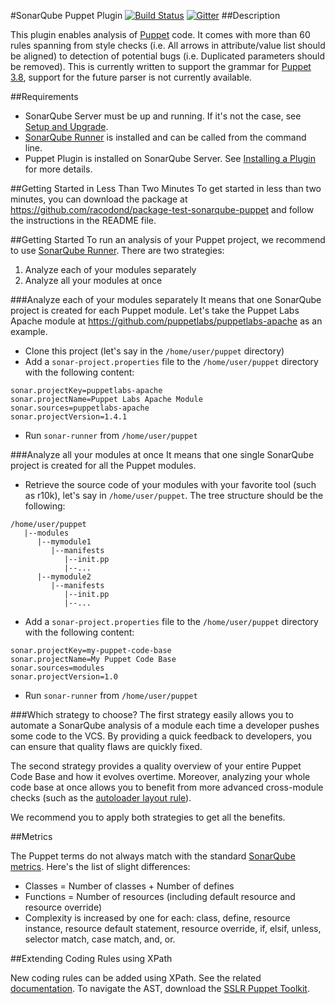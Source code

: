 #SonarQube Puppet Plugin
 [![Build Status](https://travis-ci.org/iwarapter/sonar-puppet.svg?branch=master)](https://travis-ci.org/iwarapter/sonar-puppet)
[![Gitter](https://badges.gitter.im/Join%20Chat.svg)](https://gitter.im/iwarapter/sonar-puppet?utm_source=badge&utm_medium=badge&utm_campaign=pr-badge)
##Description

This plugin enables analysis of [Puppet] code. It comes with more than 60 rules spanning from style checks (i.e. All arrows in attribute/value list should be aligned) to detection of potential bugs (i.e. Duplicated parameters should be removed).
This is currently written to support the grammar for [Puppet 3.8], support for the future parser is not currently available.

##Requirements
- SonarQube Server must be up and running. If it's not the case, see [Setup and Upgrade].
- [SonarQube Runner] is installed and can be called from the command line.
- Puppet Plugin is installed on SonarQube Server. See [Installing a Plugin] for more details.

##Getting Started in Less Than Two Minutes
To get started in less than two minutes, you can download the package at https://github.com/racodond/package-test-sonarqube-puppet and follow the instructions in the README file.

##Getting Started
To run an analysis of your Puppet project, we recommend to use [SonarQube Runner].
There are two strategies:
 1. Analyze each of your modules separately
 2. Analyze all your modules at once
 
###Analyze each of your modules separately
It means that one SonarQube project is created for each Puppet module.
Let's take the Puppet Labs Apache module at https://github.com/puppetlabs/puppetlabs-apache as an example.

- Clone this project (let's say in the `/home/user/puppet` directory)
- Add a `sonar-project.properties` file to the `/home/user/puppet` directory with the following content:
```
sonar.projectKey=puppetlabs-apache
sonar.projectName=Puppet Labs Apache Module
sonar.sources=puppetlabs-apache
sonar.projectVersion=1.4.1
```
- Run `sonar-runner` from `/home/user/puppet`

###Analyze all your modules at once
It means that one single SonarQube project is created for all the Puppet modules.

- Retrieve the source code of your modules with your favorite tool (such as r10k), let's say in `/home/user/puppet`. The tree structure should be the following:
```
/home/user/puppet
   |--modules
      |--mymodule1
         |--manifests
            |--init.pp
            |--...
      |--mymodule2
         |--manifests
            |--init.pp
            |--...
```
- Add a `sonar-project.properties` file to the `/home/user/puppet` directory with the following content:
```
sonar.projectKey=my-puppet-code-base
sonar.projectName=My Puppet Code Base
sonar.sources=modules
sonar.projectVersion=1.0
```    
- Run `sonar-runner` from `/home/user/puppet`


###Which strategy to choose?
The first strategy easily allows you to automate a SonarQube analysis of a module each time a developer pushes some code to the VCS. By providing a quick feedback to developers, you can ensure that quality flaws are quickly fixed.

The second strategy provides a quality overview of your entire Puppet Code Base and how it evolves overtime. Moreover, analyzing your whole code base at once allows you to benefit from more advanced cross-module checks (such as the [autoloader layout rule]).

We recommend you to apply both strategies to get all the benefits.

##Metrics

The Puppet terms do not always match with the standard [SonarQube metrics]. Here's the list of slight differences:
- Classes = Number of classes + Number of defines
- Functions = Number of resources (including default resource and resource override)
- Complexity is increased by one for each: class, define, resource instance, resource default statement, resource override, if, elsif, unless, selector match, case match, and, or.


##Extending Coding Rules using XPath

New coding rules can be added using XPath. See the related [documentation].
To navigate the AST, download the [SSLR Puppet Toolkit].

[Puppet]:https://puppetlabs.com/
[Setup and Upgrade]:http://docs.sonarqube.org/display/SONAR/Setup+and+Upgrade
[SonarQube Runner]:http://docs.sonarqube.org/display/SONAR/Installing+and+Configuring+SonarQube+Runner
[Installing a Plugin]:http://docs.sonarqube.org/display/SONAR/Installing+a+Plugin
[documentation]:http://docs.sonarqube.org/display/SONAR/Extending+Coding+Rules
[SSLR Puppet Toolkit]:https://github.com/iwarapter/sonar-puppet/releases/latest
[Puppet 3.8]:https://docs.puppetlabs.com/puppet/3.8/reference/index.html
[SonarQube metrics]:http://docs.sonarqube.org/display/SONAR/Metric+
[autoloader layout rule]:https://github.com/iwarapter/sonar-puppet/blob/master/puppet-checks/src/main/resources/org/sonar/l10n/pp/rules/puppet/AutoLoaderLayout.html